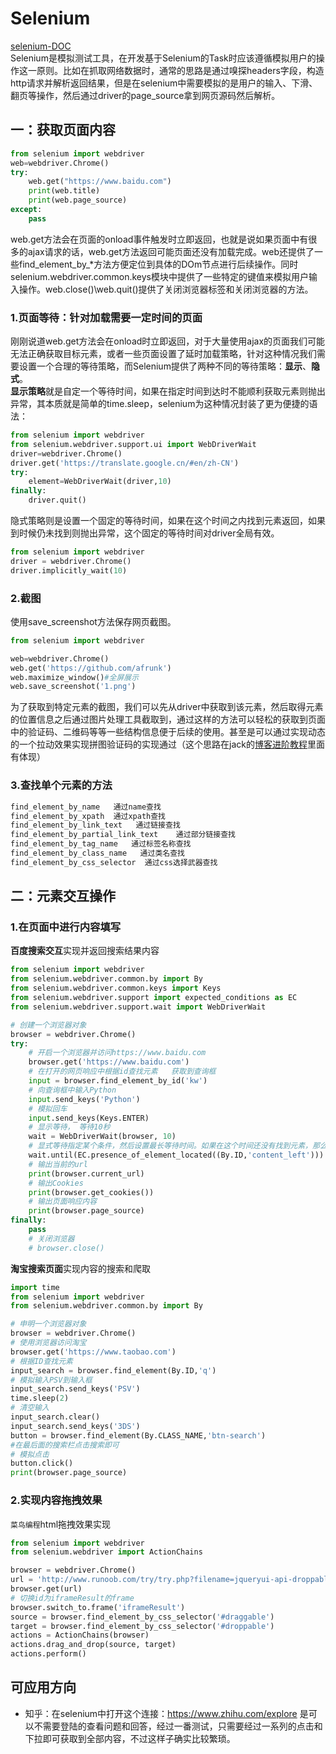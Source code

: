 # Selenium
[selenium-DOC](https://selenium-python.readthedocs.io/getting-started.html)<br>
Selenium是模拟测试工具，在开发基于Selenium的Task时应该遵循模拟用户的操作这一原则。比如在抓取网络数据时，通常的思路是通过嗅探headers字段，构造http请求并解析返回结果，但是在selenium中需要模拟的是用户的输入、下滑、翻页等操作，然后通过driver的page_source拿到网页源码然后解析。
## 一：获取页面内容
```python
from selenium import webdriver
web=webdriver.Chrome()
try:
	web.get("https://www.baidu.com")
	print(web.title)
	print(web.page_source)
except:
	pass
```
web.get方法会在页面的onload事件触发时立即返回，也就是说如果页面中有很多的ajax请求的话，web.get方法返回可能页面还没有加载完成。web还提供了一些find_element_by_\*方法方便定位到具体的DOm节点进行后续操作。同时selenium.webdriver.common.keys模块中提供了一些特定的键值来模拟用户输入操作。web.close()\web.quit()提供了关闭浏览器标签和关闭浏览器的方法。
### 1.页面等待：针对加载需要一定时间的页面
刚刚说道web.get方法会在onload时立即返回，对于大量使用ajax的页面我们可能无法正确获取目标元素，或者一些页面设置了延时加载策略，针对这种情况我们需要设置一个合理的等待策略，而Selenium提供了两种不同的等待策略：**显示**、**隐式**。<br>
**显示策略**就是自定一个等待时间，如果在指定时间到达时不能顺利获取元素则抛出异常，其本质就是简单的time.sleep，selenium为这种情况封装了更为便捷的语法：
```python
from selenium import webdriver
from selenium.webdriver.support.ui import WebDriverWait
driver=webdriver.Chrome()
driver.get('https://translate.google.cn/#en/zh-CN')
try:
    element=WebDriverWait(driver,10)
finally:
    driver.quit()
```
隐式策略则是设置一个固定的等待时间，如果在这个时间之内找到元素返回，如果到时候仍未找到则抛出异常，这个固定的等待时间对driver全局有效。
```python
from selenium import webdriver
driver = webdriver.Chrome()
driver.implicitly_wait(10)
```
### 2.截图
使用save_screenshot方法保存网页截图。
```python
from selenium import webdriver

web=webdriver.Chrome()
web.get('https://github.com/afrunk')
web.maximize_window()#全屏展示
web.save_screenshot('1.png')
```
为了获取到特定元素的截图，我们可以先从driver中获取到该元素，然后取得元素的位置信息之后通过图片处理工具截取到，通过这样的方法可以轻松的获取到页面中的验证码、二维码等等一些结构信息便于后续的使用。甚至是可以通过实现动态的一个拉动效果实现拼图验证码的实现通过（这个思路在jack的[博客进阶教程](http://cuijiahua.com/blog/2018/03/spider-5.html)里面有体现）
### 3.查找单个元素的方法
```python
find_element_by_name   通过name查找
find_element_by_xpath  通过xpath查找
find_element_by_link_text   通过链接查找
find_element_by_partial_link_text    通过部分链接查找
find_element_by_tag_name   通过标签名称查找
find_element_by_class_name   通过类名查找
find_element_by_css_selector  通过css选择武器查找
```
## 二：元素交互操作
### 1.在页面中进行内容填写
**百度搜索交互**实现并返回搜索结果内容
```python
from selenium import webdriver
from selenium.webdriver.common.by import By
from selenium.webdriver.common.keys import Keys
from selenium.webdriver.support import expected_conditions as EC
from selenium.webdriver.support.wait import WebDriverWait

# 创建一个浏览器对象
browser = webdriver.Chrome()
try:
    # 开启一个浏览器并访问https://www.baidu.com
    browser.get('https://www.baidu.com')
    # 在打开的网页响应中根据id查找元素   获取到查询框
    input = browser.find_element_by_id('kw')
    # 向查询框中输入Python
    input.send_keys('Python')
    # 模拟回车
    input.send_keys(Keys.ENTER)
    # 显示等待， 等待10秒
    wait = WebDriverWait(browser, 10)
    # 显式等待指定某个条件，然后设置最长等待时间。如果在这个时间还没有找到元素，那么便会抛出异常
    wait.until(EC.presence_of_element_located((By.ID,'content_left')))
    # 输出当前的url
    print(browser.current_url)
    # 输出Cookies
    print(browser.get_cookies())
    # 输出页面响应内容
    print(browser.page_source)
finally:
    pass
    # 关闭浏览器
    # browser.close()
```
**淘宝搜索页面**实现内容的搜索和爬取
```python
import time
from selenium import webdriver
from selenium.webdriver.common.by import By

# 申明一个浏览器对象
browser = webdriver.Chrome()
# 使用浏览器访问淘宝
browser.get('https://www.taobao.com')
# 根据ID查找元素
input_search = browser.find_element(By.ID,'q')
# 模拟输入PSV到输入框
input_search.send_keys('PSV')
time.sleep(2)
# 清空输入
input_search.clear()
input_search.send_keys('3DS')
button = browser.find_element(By.CLASS_NAME,'btn-search')
#在最后面的搜索栏点击搜索即可
# 模拟点击
button.click()
print(browser.page_source)
```
### 2.实现内容拖拽效果
`菜鸟编程`html拖拽效果实现
```python
from selenium import webdriver
from selenium.webdriver import ActionChains

browser = webdriver.Chrome()
url = 'http://www.runoob.com/try/try.php?filename=jqueryui-api-droppable'
browser.get(url)
# 切换id为iframeResult的frame
browser.switch_to.frame('iframeResult')
source = browser.find_element_by_css_selector('#draggable')
target = browser.find_element_by_css_selector('#droppable')
actions = ActionChains(browser)
actions.drag_and_drop(source, target)
actions.perform()
```

## 可应用方向
- 知乎：在selenium中打开这个连接：https://www.zhihu.com/explore 是可以不需要登陆的查看问题和回答，经过一番测试，只需要经过一系列的点击和下拉即可获取到全部内容，不过这样子确实比较繁琐。
